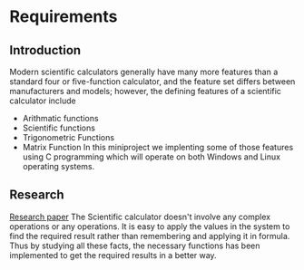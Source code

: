 # Requirements
## Introduction

Modern scientific calculators generally have many more features than a standard four or five-function calculator, and the feature set differs between manufacturers and models; however, the defining features of a scientific calculator include
- Arithmatic functions
- Scientific functions
- Trigonometric Functions
- Matrix Function
In this miniproject we implenting some of those features using C programming which will operate on both Windows and Linux operating systems.


## Research
[Research paper](https://www.informs.org/Publications/INFORMS-Journals/Mathematics-of-Operations-Research)
The Scientific calculator doesn't involve any complex operations or any operations. It is easy to apply the values in the system to find the required result rather than remembering and applying it in formula. Thus by studying all these facts, the necessary functions has been implemented to get the required results in a better way.